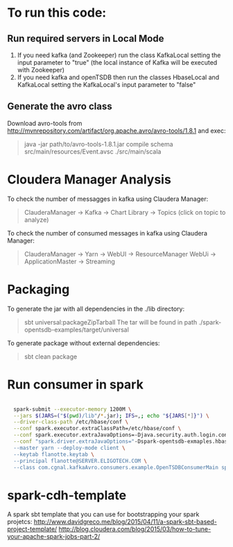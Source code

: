 # To run this code:

## Run required servers in Local Mode
1. If you need kafka (and Zookeeper) run the class KafkaLocal setting the input parameter to "true" (the local instance of Kafka will be executed with Zookeeper)
2. If you need kafka and openTSDB then run the classes HbaseLocal and KafkaLocal setting the KafkaLocal's input parameter to "false" 

<!---
## Run with Dockers
## HBASE
As written in this (page) [docker pull everpeace/hbase-standalone], run
> docker pull everpeace/hbase-standalone
> docker run -d -p 2181:2181 -p 60000:60000 -p 60010:60010 -p 60020:60020 -p 60030:60030 everpeace/hbase-standalone

--->
## Generate the avro class
Download avro-tools from http://mvnrepository.com/artifact/org.apache.avro/avro-tools/1.8.1 and exec: 

> java -jar path/to/avro-tools-1.8.1.jar compile schema src/main/resources/Event.avsc ./src/main/scala


# Cloudera Manager Analysis
To check the number of messagges in kafka using Claudera Manager:

> ClauderaManager -> Kafka -> Chart Library -> Topics (click on topic to analyze)

To check the number of consumed messages in kafka using Claudera Manager:

> ClauderaManager -> Yarn -> WebUI -> ResourceManager WebUi -> ApplicationMaster -> Streaming


# Packaging 
To generate the jar with all dependencies in the ./lib directory:
> sbt universal:packageZipTarball
The tar will be found in path ./spark-opentsdb-examples/target/universal

To generate package without external dependencies:
> sbt clean package


# Run consumer in spark
```bash

  spark-submit --executor-memory 1200M \
  --jars $(JARS=("$(pwd)/lib"/*.jar); IFS=,; echo "${JARS[*]}") \
  --driver-class-path /etc/hbase/conf \
  --conf spark.executor.extraClassPath=/etc/hbase/conf \
  --conf spark.executor.extraJavaOptions=-Djava.security.auth.login.config=/tmp/jaas.conf \
  --conf "spark.driver.extraJavaOptions="-Dspark-opentsdb-exmaples.hbase.master=eligo105.eligotech.private:60000 -Dspark-opentsdb-exmaples.zookeeper.host=eligo105.eligotech.private:2181/kafka-Dspark-opentsdb-exmaples.kafka.brokers=192.168.2.108:9092" \
  --master yarn --deploy-mode client \
  --keytab flanotte.keytab \
  --principal flanotte@SERVER.ELIGOTECH.COM \
  --class com.cgnal.kafkaAvro.consumers.example.OpenTSDBConsumerMain spark-opentsdb-examples_2.10-1.0.0-SNAPSHOT.jar  false flanotte.keytab flanotte@SERVER.ELIGOTECH.COM
```  
  

# spark-cdh-template
A spark sbt template that you can use for bootstrapping your spark projetcs: http://www.davidgreco.me/blog/2015/04/11/a-spark-sbt-based-project-template/
http://blog.cloudera.com/blog/2015/03/how-to-tune-your-apache-spark-jobs-part-2/
